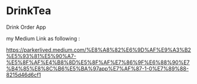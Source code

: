 # DrinkTea
Drink Order App

my Medium Link as following :

https://parkerlived.medium.com/%E8%A8%82%E6%9D%AF%E9%A3%B2%E5%93%81%E5%90%A7-%E5%8F%AF%E4%B8%8D%E5%8F%AF%E7%86%9F%E6%88%90%E7%B4%85%E8%8C%B6%E5%BA%97app%E7%AF%87-1-0%E7%89%88-8215d46d6cf1
